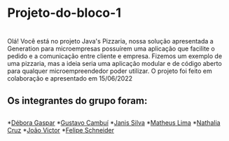 # Projeto-do-bloco-1 <h1> 

Olá! Você está no projeto Java's Pizzaria, nossa solução apresentada a Generation para microempresas possuírem uma aplicação que facilite o pedido e a comunicação entre cliente e empresa. Fizemos um exemplo de uma pizzaria, mas a ideia seria uma aplicação modular e de código aberto para qualquer microempreendedor poder utilizar. 
O projeto foi feito em colaboração e apresentado em 15/06/2022 
  
## Os integrantes do grupo foram: <h2>
*[Débora Gaspar](https://github.com/DeboraGaspar)
*[Gustavo Cambuí](https://github.com/gustavocambui)
*[Janis Silva](https://github.com/JanisSilva)
*[Matheus Lima](https://github.com/Matheuslsv)
*[Nathalia Cruz](https://github.com/nathaliacrz)
*[João Victor](https://github.com/ProjectzJV)
*[Felipe Schneider](https://github.com/felpschneider)
